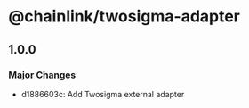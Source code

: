 # @chainlink/twosigma-adapter

## 1.0.0

### Major Changes

- d1886603c: Add Twosigma external adapter

